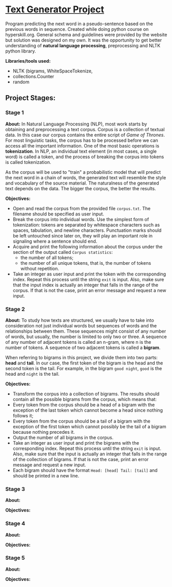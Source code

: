 # [Text Generator Project](https://hyperskill.org/projects/134)
Program predicting the next word in a pseudo-sentence based on the previous words in sequence. Created while doing python course on hyperskill.org. General schema and guidelines were provided by the website but solution was designed on my own. It was the opportunity to get better understanding of **natural language processing**, preprocessing and NLTK python library.

**Libraries/tools used:**
* NLTK (bigrams, WhiteSpaceTokenize,
* collections.Counter
* random


## Project Stages:

### Stage 1
**About:** In Natural Language Processing (NLP), most work starts by obtaining and preprocessing a text corpus. Corpus is a collection of textual data. In this case our corpus contains the entire script of *Game of Thrones*. For most linguistic tasks, the corpus has to be processed before we can access all the important information. One of the most basic operations is **tokenization**. In NLP, an individual text element (in most cases, a single word) is called a token, and the process of breaking the corpus into tokens is called tokenization.

As the corpus will be used to "train" a probabilistic model that will predict the next word in a chain of words, the generated text will resemble the style and vocabulary of the source material. The naturalness of the generated text depends on the data. The bigger the corpus, the better the results.

**Objectives:**
* Open and read the corpus from the provided file `corpus.txt`. The filename should be specified as user input.
* Break the corpus into individual words. Use the simplest form of tokenization: tokens are separated by whitespace characters such as spaces, tabulation, and newline characters. Punctuation marks should be left untouched since later on, they will play an important role in signaling where a sentence should end.
* Acquire and print the following information about the corpus under the section of the output called `Corpus statistics`:
  * the number of all tokens;
  * the number of all unique tokens, that is, the number of tokens without repetition.
* Take an integer as user input and print the token with the corresponding index. Repeat this process until the string `exit` is input. Also, make sure that the input index is actually an integer that falls in the range of the corpus. If that is not the case, print an error message and request a new input.


### Stage 2
**About:** To study how texts are structured, we usually have to take into consideration not just individual words but sequences of words and the relationships between them. These sequences might consist of any number of words, but usually, the number is limited to only two or three. A sequence of any number of adjacent tokens is called an n-gram, where n is the number of tokens. A sequence of two adjacent tokens is called a **bigram**. 

When referring to bigrams in this project, we divide them into two parts: **head** and **tail**. In our case, the first token of the bigram is the head and the second token is the tail. For example, in the bigram `good night`, `good` is the head and `night` is the tail.

**Objectives:**
* Transform the corpus into a collection of bigrams. The results should contain all the possible bigrams from the corpus, which means that:
 * Every token from the corpus should be a head of a bigram with the exception of the last token which cannot become a head since nothing follows it;
 * Every token from the corpus should be a tail of a bigram with the exception of the first token which cannot possibly be the tail of a bigram because nothing precedes it.
* Output the number of all bigrams in the corpus.
* Take an integer as user input and print the bigrams with the corresponding index. Repeat this process until the string `exit` is input. Also, make sure that the input is actually an integer that falls in the range of the collection of bigrams. If that is not the case, print an error message and request a new input. 
* Each bigram should have the format `Head: [head] Tail: [tail]` and should be printed in a new line.

### Stage 3
**About:** 


**Objectives:**


### Stage 4
**About:** 


**Objectives:**


### Stage 5
**About:** 


**Objectives:**

